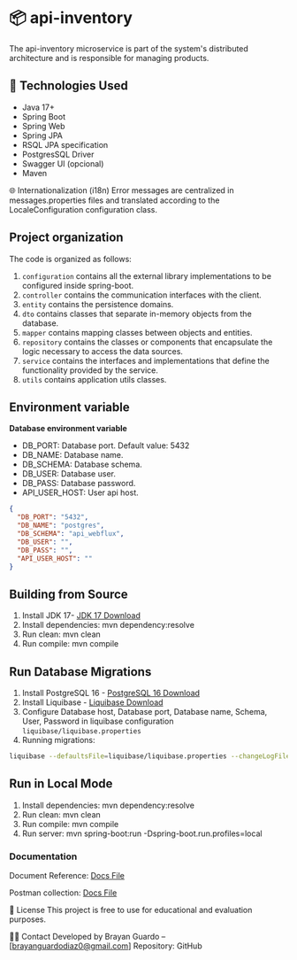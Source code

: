 # 📦 api-inventory
The api-inventory microservice is part of the system's distributed architecture and is responsible for managing products.

## 🧰 Technologies Used

- Java 17+
- Spring Boot
- Spring Web
- Spring JPA
- RSQL JPA specification
- PostgresSQL Driver
- Swagger UI (opcional)
- Maven

🌐 Internationalization (i18n)
Error messages are centralized in messages.properties files and translated according to the LocaleConfiguration configuration class.

## Project organization

The code is organized as follows:

1. `configuration` contains all the external library implementations to be configured inside spring-boot.
2. `controller` contains the communication interfaces with the client.
3. `entity` contains the persistence domains.
4. `dto` contains classes that separate in-memory objects from the database.
5. `mapper` contains mapping classes between objects and entities.
6. `repository` contains the classes or components that encapsulate the logic necessary to access the data sources.
7. `service` contains the interfaces and implementations that define the functionality provided by the service.
8. `utils` contains application utils classes.


## Environment variable

**Database environment variable**

- DB_PORT: Database port. Default value: 5432
- DB_NAME: Database name.
- DB_SCHEMA: Database schema.
- DB_USER: Database user.
- DB_PASS: Database password.
- API_USER_HOST: User api host.


```json
{
  "DB_PORT": "5432",
  "DB_NAME": "postgres",
  "DB_SCHEMA": "api_webflux",
  "DB_USER": "",
  "DB_PASS": "",
  "API_USER_HOST": ""
}
```


## Building from Source

1. Install JDK 17- [JDK 17 Download](https://www.oracle.com/java/technologies/javase/jdk17-archive-downloads.html)
2. Install dependencies: mvn dependency:resolve
3. Run clean: mvn clean
4. Run compile: mvn compile


## Run Database Migrations

1. Install PostgreSQL 16 - [PostgreSQL 16 Download](https://www.enterprisedb.com/downloads/postgres-postgresql-downloads)
2. Install Liquibase - [Liquibase Download](https://docs.liquibase.com/start/install/home.html)
3. Configure Database host, Database port, Database name, Schema, User, Password in liquibase configuration `liquibase/liquibase.properties`
4. Running migrations:

```bash
liquibase --defaultsFile=liquibase/liquibase.properties --changeLogFile=liquibase/changelog.yaml update
```

## Run in Local Mode

1. Install dependencies: mvn dependency:resolve
2. Run clean: mvn clean
3. Run compile: mvn compile
4. Run server: mvn spring-boot:run -Dspring-boot.run.profiles=local

### Documentation

Document Reference: [Docs File](swagger/swagger.yaml)

Postman collection: [Docs File](api-inventory.postman_collection.json)

📄 License
This project is free to use for educational and evaluation purposes.

🙋‍♂️ Contact
Developed by Brayan Guardo – [brayanguardodiaz0@gmail.com]
Repository: GitHub
